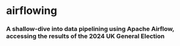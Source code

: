# airflowing

### A shallow-dive into data pipelining using Apache Airflow, accessing the results of the 2024 UK General Election